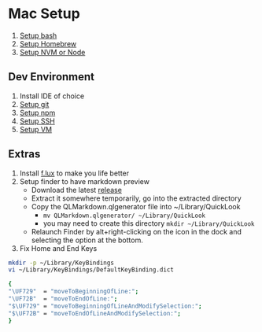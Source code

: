 # Mac Setup

1. [Setup bash](bash.md)
1. [Setup Homebrew](homebrew.md)
1. [Setup NVM or Node](node.md)

## Dev Environment

1. Install IDE of choice
1. [Setup git](git.md)
1. [Setup npm](npm.md)
1. [Setup SSH](ssh.md)
1. [Setup VM](vm.md)

## Extras

1. Install [f.lux](https://justgetflux.com/) to make you life better
1. Setup finder to have markdown preview
    - Download the latest [release](https://github.com/downloads/toland/qlmarkdown/QLMarkdown-1.2.1.zip)
    - Extract it somewhere temporarily, go into the extracted directory
    - Copy the QLMarkdown.qlgenerator file into ~/Library/QuickLook
        - `mv QLMarkdown.qlgenerator/ ~/Library/QuickLook`
        - you may need to create this directory `mkdir ~/Library/QuickLook`
    - Relaunch Finder by alt+right-clicking on the icon in the dock and selecting the option at the bottom.
1. Fix Home and End Keys

```bash
mkdir -p ~/Library/KeyBindings
vi ~/Library/KeyBindings/DefaultKeyBinding.dict

{
"\UF729"  = "moveToBeginningOfLine:";
"\UF72B"  = "moveToEndOfLine:";
"$\UF729" = "moveToBeginningOfLineAndModifySelection:";
"$\UF72B" = "moveToEndOfLineAndModifySelection:";
}
```
